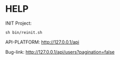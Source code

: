 HELP
================

INIT Project:
```console
sh bin/reinit.sh
```

API-PLATFORM:
http://127.0.0.1/api

Bug-link: http://127.0.0.1/api/users?pagination=false
